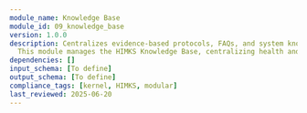 ```yaml
---
module_name: Knowledge Base
module_id: 09_knowledge_base
version: 1.0.0
description: Centralizes evidence-based protocols, FAQs, and system knowledge to support all analytic and coaching modules.
  This module manages the HIMKS Knowledge Base, centralizing health and fitness data for all analytic and coaching processes.
dependencies: []
input_schema: [To define]
output_schema: [To define]
compliance_tags: [kernel, HIMKS, modular]
last_reviewed: 2025-06-20
---
```

